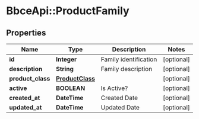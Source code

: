 # BbceApi::ProductFamily

## Properties
Name | Type | Description | Notes
------------ | ------------- | ------------- | -------------
**id** | **Integer** | Family identification | [optional] 
**description** | **String** | Family description | [optional] 
**product_class** | [**ProductClass**](ProductClass.md) |  | [optional] 
**active** | **BOOLEAN** | Is Active? | [optional] 
**created_at** | **DateTime** | Created Date | [optional] 
**updated_at** | **DateTime** | Updated Date | [optional] 


